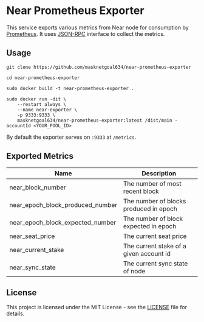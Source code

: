 # Near Prometheus Exporter

This service exports various metrics from Near node for consumption by [Prometheus](https://prometheus.io). It uses [JSON-RPC](https://docs.near.org/docs/interaction/rpc) interface to collect the metrics.

## Usage

`git clone https://github.com/masknetgoal634/near-prometheus-exporter`

`cd near-prometheus-exporter`

`sudo docker build -t near-prometheus-exporter .`


    sudo docker run -dit \
        --restart always \
        --name near-exporter \
        -p 9333:9333 \
        masknetgoal634/near-prometheus-exporter:latest /dist/main -accountId <YOUR_POOL_ID>


By default the exporter serves on `:9333` at `/metrics`.

## Exported Metrics

| Name | Description |
| ---- | ----------- |
| near_block_number | The number of most recent block |
| near_epoch_block_produced_number | The number of blocks produced in epoch |
| near_epoch_block_expected_number | The number of block expected in epoch |
| near_seat_price | The current seat price |
| near_current_stake | The current stake of a given account id |
| near_sync_state | The current sync state of node |

## License

This project is licensed under the MIT License - see the [LICENSE](LICENSE) file for details.